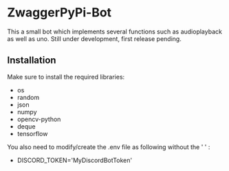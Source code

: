 # ZwaggerPyPi-Bot
This a small bot which implements several functions such as audioplayback as well as uno. Still under development, first release pending.

## Installation
Make sure to install the required libraries:
- os
- random
- json
- numpy
- opencv-python
- deque
- tensorflow

You also need to modify/create the .env file as following without the ' ' :
- DISCORD_TOKEN='MyDiscordBotToken'
